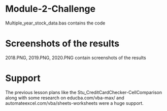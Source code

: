 # Module-2-Challenge
Multiple_year_stock_data.bas contains the code 
# Screenshots of the results
2018.PNG, 2019.PNG, 2020.PNG contain screenshots of the results
# Support
The previous lesson plans like the Stu_CreditCardChecker-CellComparison along with some research on educba.com/vba-max/ and automateexcel.com/vba/sheets-worksheets were a huge support.
